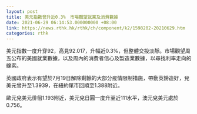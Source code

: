 ```yaml
---
layout: post
title: 美元指數曾升近0.3%　市場觀望就業及消費數據
date: 2021-06-29 06:14:53.000000000 +08:00
link: https://news.rthk.hk/rthk/ch/component/k2/1598202-20210629.htm
categories: rthk
---
```


美元指數一度升穿92，高見92.017，升幅近0.3%，但整體交投淡靜。市場觀望周五公布的美國就業數據，以及周內的消費者信心及製造業數據，以尋找利率走向的線索。

英國政府表示有望於7月19日解除剩餘的大部分疫情限制措施，帶動英鎊造好，兌美元曾升至1.3939，在紐約尾市回順至1.388附近。

歐元兌美元徘徊1.193附近，美元兌日圓一度升至近111水平，澳元兌美元處於0.756。
